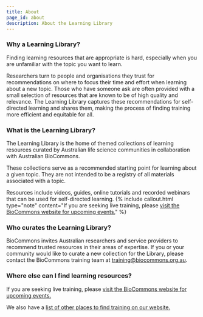 ```yaml
---
title: About
page_id: about
description: About the Learning Library
---
```


### Why a Learning Library?
Finding learning resources that are appropriate is hard, especially when you are unfamiliar with the topic you want to learn.

Researchers turn to people and organisations they trust for recommendations on where to focus their time and effort when learning about a new topic. Those who have someone ask are often provided with a small selection of resources that are known to be of high quality and relevance. The Learning Library captures these recommendations for self-directed learning and shares them, making the process of finding training more efficient and equitable for all.

### What is the Learning Library?

The Learning Library is the home of themed collections of learning resources curated by Australian life science communities in collaboration with Australian BioCommons. 

These collections serve as a recommended starting point for learning about a given topic. They are not intended to be a registry of all materials associated with a topic.

Resources include videos, guides, online tutorials and recorded webinars that can be used for self-directed learning. 
{% include callout.html type="note" content="If you are seeking live training, please [visit the BioCommons website for upcoming events.](https://www.biocommons.org.au/webinars-workshops)" %}

### Who curates the Learning Library?
BioCommons invites Australian researchers and service providers to recommend trusted resources in their areas of expertise. If you or your community would like to curate a new collection for the Library, please contact the BioCommons training team at [training@biocommons.org.au](mailto:training@biocommons.org.au).

### Where else can I find learning resources?
If you are seeking live training, please [visit the BioCommons website for upcoming events.](https://www.biocommons.org.au/webinars-workshops)

We also have a [list of other places to find training on our website.](https://www.biocommons.org.au/other-training)
